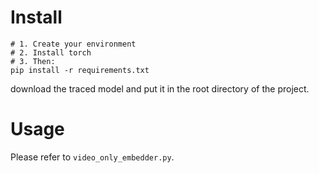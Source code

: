 # Install
~~~
# 1. Create your environment
# 2. Install torch
# 3. Then:
pip install -r requirements.txt
~~~
download the traced model and put it in the root directory of the project.

# Usage
Please refer to ```video_only_embedder.py```.

